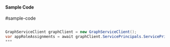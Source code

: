 #### Sample Code
#sample-code 

```C#

GraphServiceClient graphClient = new GraphServiceClient();
var appRoleAssignments = await graphClient.ServicePrincipals.ServicePrincipals.AppRoleAssignments.Request().GetAsync();
*** 

```